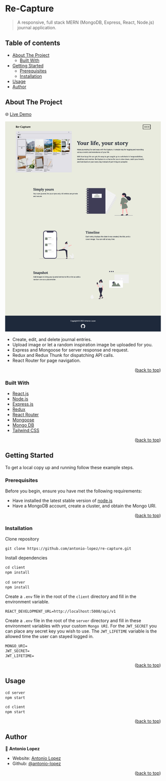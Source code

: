 <div id="top"></div>

# Re-Capture

> A responsive, full stack MERN (MongoDB, Express, React, Node.js) journal application.

## Table of contents

- [About The Project](#about-the-project)
  - [Built With](#built-with)
- [Getting Started](#getting-started)
  - [Prerequisites](#prerequisites)
  - [Installation](#installation)
- [Usage](#usage)
- [Author](#author)

## About The Project

🌐 [Live Demo](https://antonio-re-capture.netlify.app/)


![screenshot](/re-capture-screenshot.png)

- Create, edit, and delete journal entries.
- Upload image or let a random inspiration image be uploaded for you.
- Express and Mongoose for server response and request.
- Redux and Redux Thunk for dispatching API calls.
- React Router for page navigation.

<p align="right">(<a href="#top">back to top</a>)</p>

### Built With

- [React.js](https://reactjs.org/)
- [Node.js](https://nodejs.org/en/)
- [Express.js](https://expressjs.com/)
- [Redux](https://redux.js.org/)
- [React Router](https://reactrouter.com/)
- [Mongoose](https://mongoosejs.com/)
- [Mongo DB](https://www.mongodb.com/)
- [Tailwind CSS](https://tailwindcss.com/)

<p align="right">(<a href="#top">back to top</a>)</p>

## Getting Started

To get a local copy up and running follow these example steps.

### Prerequisites

Before you begin, ensure you have met the following requirements:

- Have installed the latest stable version of [node.js](https://nodejs.org/en/)
- Have a MongoDB account, create a cluster, and obtain the Mongo URI.

<p align="right">(<a href="#top">back to top</a>)</p>

### Installation

Clone repository

```
git clone https://github.com/antonio-lopez/re-capture.git
```

Install dependencies

```
cd client
npm install

cd server
npm install
```

Create a `.env` file in the root of the `client` directory and fill in the environment variable.

```
REACT_DEVELOPMENT_URL=http://localhost:5000/api/v1

```

Create a `.env` file in the root of the `server` directory and fill in these environment variables with your custom `Mongo URI`. For the `JWT_SECRET` you can place any secret key you wish to use. The `JWT_LIFETIME` variable is the allowed time the user can stayed logged in.

```
MONGO_URI=
JWT_SECRET=
JWT_LIFETIME=

```

<p align="right">(<a href="#top">back to top</a>)</p>

## Usage

```
cd server
npm start
```

```
cd client
npm start
```

<p align="right">(<a href="#top">back to top</a>)</p>


## Author

👤 **Antonio Lopez**

- Website: [Antonio Lopez](https://www.antoniolopez.me/)
- Github: [@antonio-lopez](https://github.com/antonio-lopez)

<p align="right">(<a href="#top">back to top</a>)</p>
